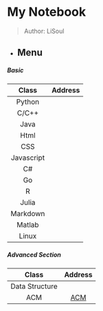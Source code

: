 # My Notebook
> Author: LiSoul
- ## Menu
##### Basic
|Class|Address|
|:-:|:-:|
|Python|[]()|
|C/C++|[]()|
|Java|[]()|
|Html|[]()|
|CSS|[]()|
|Javascript|[]()|
|C#|[]()|
|Go|[]()|
|R|[]()|
|Julia|[]()|
|Markdown|[]()|
|Matlab|[]()|
|Linux|[]()|

##### Advanced Section
|Class|Address|
|:-:|:-:|
|Data Structure|[]()|
|ACM|[ACM](/ACM/README.md)|